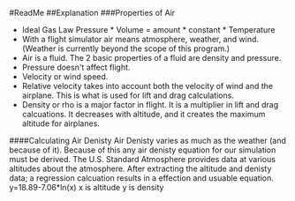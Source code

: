 #ReadMe
##Explanation
###Properties of Air
- Ideal Gas Law Pressure * Volume = amount * constant * Temperature
- With a flight simulator air means atmosphere, weather, and wind.  (Weather is currently beyond the scope of this program.)
- Air is a fluid.  The 2 basic properties of a fluid are density and pressure.
- Pressure doesn't affect flight.
- Velocity or wind speed.
- Relative velocity takes into account both the velocity of wind and the airplane.  This is what is used for lift and drag calculations.
- Density or rho is a major factor in flight.  It is a multiplier in lift and drag calcuations.  It decreases with altitude, and it creates the maximum altitude for airplanes.

####Calculating Air Denisty
Air Denisty varies as much as the weather (and because of it).  Because of this any air denisty equation for our simulation must be derived.  The U.S. Standard Atmosphere provides data at various altitudes about the atmosphere.  After extracting the altitude and denisty data; a regression calcuation results in a effection and usuable equation.  y=18.89-7.06*ln(x)  x is altitude y is density
